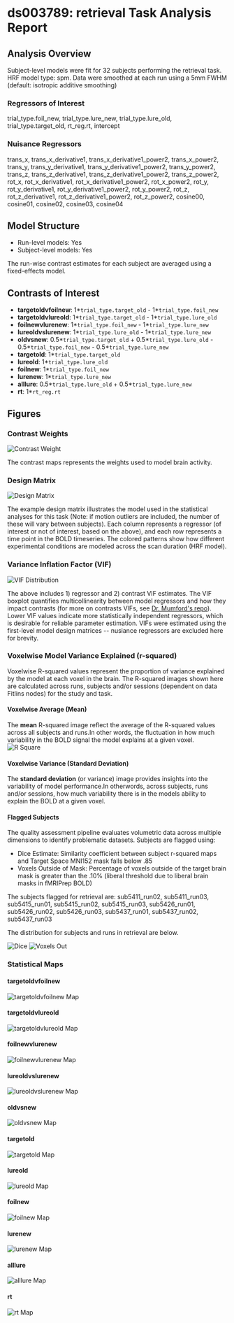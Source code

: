 # ds003789: retrieval Task Analysis Report
## Analysis Overview
Subject-level models were fit for 32 subjects performing the retrieval task.
HRF model type: spm. Data were smoothed at each run using a 5mm FWHM (default: isotropic additive smoothing)
### Regressors of Interest
trial_type.foil_new, trial_type.lure_new, trial_type.lure_old, trial_type.target_old, rt_reg.rt, intercept
### Nuisance Regressors
trans_x, trans_x_derivative1, trans_x_derivative1_power2, trans_x_power2, trans_y, trans_y_derivative1, trans_y_derivative1_power2, trans_y_power2, trans_z, trans_z_derivative1, trans_z_derivative1_power2, trans_z_power2, rot_x, rot_x_derivative1, rot_x_derivative1_power2, rot_x_power2, rot_y, rot_y_derivative1, rot_y_derivative1_power2, rot_y_power2, rot_z, rot_z_derivative1, rot_z_derivative1_power2, rot_z_power2, cosine00, cosine01, cosine02, cosine03, cosine04
## Model Structure
- Run-level models: Yes
- Subject-level models: Yes

The run-wise contrast estimates for each subject are averaged using a fixed-effects model.
## Contrasts of Interest
- **targetoldvfoilnew**: 1*`trial_type.target_old` - 1*`trial_type.foil_new`
- **targetoldvlureold**: 1*`trial_type.target_old` - 1*`trial_type.lure_old`
- **foilnewvlurenew**: 1*`trial_type.foil_new` - 1*`trial_type.lure_new`
- **lureoldvslurenew**: 1*`trial_type.lure_old` - 1*`trial_type.lure_new`
- **oldvsnew**: 0.5*`trial_type.target_old` + 0.5*`trial_type.lure_old` - 0.5*`trial_type.foil_new` - 0.5*`trial_type.lure_new`
- **targetold**: 1*`trial_type.target_old`
- **lureold**: 1*`trial_type.lure_old`
- **foilnew**: 1*`trial_type.foil_new`
- **lurenew**: 1*`trial_type.lure_new`
- **alllure**: 0.5*`trial_type.lure_old` + 0.5*`trial_type.lure_new`
- **rt**: 1*`rt_reg.rt`

## Figures

### Contrast Weights
![Contrast Weight](./imgs/ds003789_task-retrieval_contrast-matrix.svg)

The contrast maps represents the weights used to model brain activity.

### Design Matrix
![Design Matrix](./imgs/ds003789_task-retrieval_design-matrix.svg)

The example design matrix illustrates the model used in the statistical analyses for this task (Note: if motion outliers are included, the number of these will vary between subjects). Each column represents a regressor (of interest or not of interest, based on the above), and each row represents a time point in the BOLD timeseries. The colored patterns show how different experimental conditions are modeled across the scan duration (HRF model).

### Variance Inflation Factor (VIF)
![VIF Distribution](./imgs/ds003789_task-retrieval_vif-boxplot.png)

The above includes 1) regressor and 2) contrast VIF estimates. The VIF boxplot quantifies multicollinearity between model regressors and how they impact contrasts (for more on contrasts VIFs, see [Dr. Mumford's repo](https://github.com/jmumford/vif_contrasts)). Lower VIF values indicate more statistically independent regressors, which is desirable for reliable parameter estimation. VIFs were estimated using the first-level model design matrices -- nusiance regressors are excluded here for brevity.

### Voxelwise Model Variance Explained (r-squared)
Voxelwise R-squared values represent the proportion of variance explained by the model at each voxel in the brain. The R-squared images shown here are calculated across runs, subjects and/or sessions (dependent on data Fitlins nodes) for the study and task.

#### Voxelwise Average (Mean)
The **mean** R-squared image reflect the average of the R-squared values across all subjects and runs.In other words, the fluctuation in how much variability in the BOLD signal the model explains at a given voxel.
![R Square](./imgs/ds003789_task-retrieval_rsquare-mean.png)

#### Voxelwise Variance (Standard Deviation)
The **standard deviation** (or variance) image provides insights into the variability of model performance.In otherwords, across subjects, runs and/or sessions, how much variability there is in the models ability to explain the BOLD at a given voxel.

#### Flagged Subjects
The quality assessment pipeline evaluates volumetric data across multiple dimensions to identify problematic datasets. Subjects are flagged using: 

  - Dice Estimate: Similarity coefficient between subject r-squared maps and Target Space MNI152 mask falls below .85 
  - Voxels Outside of Mask: Percentage of voxels outside of the target brain mask is greater than the .10% (liberal threshold due to liberal brain masks in fMRIPrep BOLD) 

The subjects flagged for retrieval are:
sub5411_run02, sub5411_run03, sub5415_run01, sub5415_run02, sub5415_run03, sub5426_run01, sub5426_run02, sub5426_run03, sub5437_run01, sub5437_run02, sub5437_run03

The distribution for subjects and runs in retrieval are below. 

![Dice](./imgs/ds003789_task-retrieval_hist-dicesimilarity.png)
![Voxels Out](./imgs/ds003789_task-retrieval_hist-voxoutmask.png)

### Statistical Maps

#### targetoldvfoilnew
![targetoldvfoilnew Map](./imgs/ds003789_task-retrieval_contrast-targetoldvfoilnew_map.png)

#### targetoldvlureold
![targetoldvlureold Map](./imgs/ds003789_task-retrieval_contrast-targetoldvlureold_map.png)

#### foilnewvlurenew
![foilnewvlurenew Map](./imgs/ds003789_task-retrieval_contrast-foilnewvlurenew_map.png)

#### lureoldvslurenew
![lureoldvslurenew Map](./imgs/ds003789_task-retrieval_contrast-lureoldvslurenew_map.png)

#### oldvsnew
![oldvsnew Map](./imgs/ds003789_task-retrieval_contrast-oldvsnew_map.png)

#### targetold
![targetold Map](./imgs/ds003789_task-retrieval_contrast-targetold_map.png)

#### lureold
![lureold Map](./imgs/ds003789_task-retrieval_contrast-lureold_map.png)

#### foilnew
![foilnew Map](./imgs/ds003789_task-retrieval_contrast-foilnew_map.png)

#### lurenew
![lurenew Map](./imgs/ds003789_task-retrieval_contrast-lurenew_map.png)

#### alllure
![alllure Map](./imgs/ds003789_task-retrieval_contrast-alllure_map.png)

#### rt
![rt Map](./imgs/ds003789_task-retrieval_contrast-rt_map.png)
